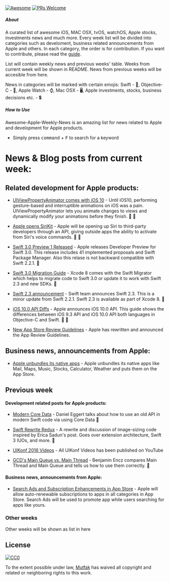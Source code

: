 [![Awesome](https://cdn.rawgit.com/sindresorhus/awesome/d7305f38d29fed78fa85652e3a63e154dd8e8829/media/badge.svg)](https://github.com/sindresorhus/awesome)
[![PRs Welcome](https://img.shields.io/badge/PRs-welcome-brightgreen.svg)](http://makeapullrequest.com)

##### About

A curated list of awesome iOS, MAC OSX, tvOS, watchOS, Apple stocks, investments news and much more.
Every week list will be divided into categories such as develoment, business related announcements from Apple and others. In each category, the order is for contribution. If you want to contribute, please read the [guide](https://github.com/mutfak/awesome-apple-weekly-news/blob/master/CONTRIBUTION.md).

List will contain weekly news and previous weeks' table.
Weeks from current week will be shown in README.
News from previous weeks will be accesible from here.

News in categories will be marked with certain emojis:
Swift - :large_orange_diamond:,
Objective-C - :large_blue_diamond:,
Apple Watch - ⌚,
Mac OSX - 🖥,
Apple investments, stocks, business decisions etc. - 💲

##### How to Use
Awesome-Apple-Weekly-News is an amazing list for news related to Apple and development for Apple products.
- Simply press <kbd>command</kbd> + <kbd>F</kbd> to search for a keyword

# News & Blog posts from current week:

## Related development for Apple products:

- [UIViewPropertyAnimator comes with iOS 10](https://developer.apple.com/reference/uikit/uiviewpropertyanimator) - Until iOS10, performing gesture-based and interruptible animations on iOS was a pain. UIViewPropertyAnimator lets you animate changes to views and dynamically modify your animations before they finish. :large_orange_diamond: :large_blue_diamond:

- [Apple opens SiriKit](https://developer.apple.com/sirikit/) - Apple will be opening up Siri to third-party developers through an API, giving outside apps the ability to activate from Siri's voice commands. :large_orange_diamond: :large_blue_diamond:

- [Swift 3.0 Preview 1 Released](https://swift.org/blog/swift-3-0-preview-1-released/) - Apple releases Developer Preview for Swift 3.0. This release includes 41 implemented proposals and Swift Package Manager. Also this relase is not backward compatible with Swift 2.2.1. :large_orange_diamond:

- [Swift 3.0 Migration Guide](https://swift.org/migration-guide/) - Xcode 8 comes with the Swift Migrator which helps to migrate code to Swift 3.0 or update it to work with Swift 2.3 and new SDKs. :large_orange_diamond:

- [Swift 2.3 announcement](https://swift.org/blog/swift-2-3/) - Swift team announces Swift 2.3. This is a minor update from Swift 2.2.1. Swift 2.3 is available as part of Xcode 8. :large_orange_diamond:

- [iOS 10.0 API Diffs](https://developer.apple.com/library/prerelease/content/releasenotes/General/iOS10APIDiffs/) - Apple announces iOS 10.0 API. This guide shows the differences between iOS 9.3 API and iOS 10.0 API both languages in Objective-C and Swift. :large_orange_diamond: :large_blue_diamond:

- [New App Store Review Guidelines](https://developer.apple.com/news/?id=06132016c) - Apple has rewritten and announced the App Review Guidelines.

## Business news, announcements from Apple:


- [Apple unbundles its native apps](https://techcrunch.com/2016/06/13/apple-unbundles-its-native-apps-like-mail-maps-music-and-more-puts-them-in-the-app-store/) - Apple unbundles its native apps like Mail, Maps, Music, Stocks, Calculator, Weather and puts them on the App Store.
 
## Previous week

#### Development related posts for Apple products:

- [Modern Core Data](https://realm.io/news/tryswift-daniel-eggert-modern-core-data/) - Daniel Eggert talks about how to use an old API in modern Swift code via using Core Data :large_orange_diamond:

- [Swift Rewrite Redux](http://rosslebeau.com/2016/swift-rewrite-redux) - A rewrite and discussion of image-sizing code inspired by Erica Sadun's post. Goes over extension architecture, Swift 3 IUOs, and more. :large_orange_diamond:

- [UIKonf 2016 Videos](https://www.youtube.com/playlist?list=PLdr22uU_wISqm9QbnczWxXs9qyuWpSU4k) - All UIKonf Videos has been published on YouTube

- [GCD's Main Queue vs. Main Thread](http://blog.benjamin-encz.de/post/main-queue-vs-main-thread/) - Benjamin Encz compares Main Thread and Main Queue and tells us how to use them correctly. :large_orange_diamond:

#### Business news, announcements from Apple:

- [Search Ads and Subscription Enhancements in App Store](https://developer.apple.com/news/?id=06082016a) - Apple will allow auto-renewable subscriptions to apps in all categories in App Store. Search Ads will be used to promote app while users searching for apps like yours.

### Other weeks
Other weeks will be shown as list in here

## License

[![CC0](http://mirrors.creativecommons.org/presskit/buttons/88x31/svg/cc-zero.svg)](https://creativecommons.org/publicdomain/zero/1.0/)

To the extent possible under law, [Mutfak](https://github.com/mutfak) has waived all copyright and related or neighboring rights to this work.
